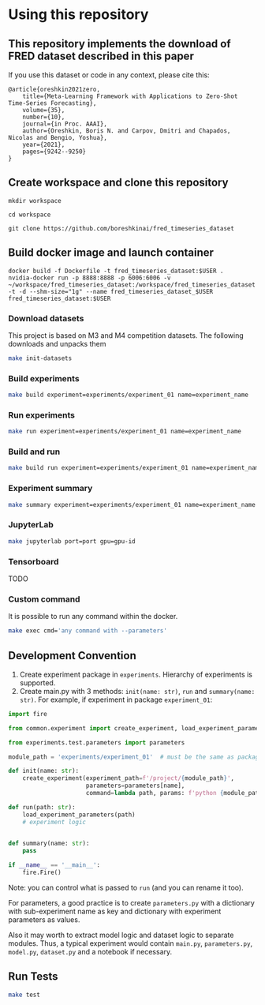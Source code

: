 # Using this repository

## This repository implements the download of FRED dataset described in this paper

If you use this dataset or code in any context, please cite this:
```
@article{oreshkin2021zero, 
	title={Meta-Learning Framework with Applications to Zero-Shot Time-Series Forecasting}, 
	volume={35},
	number={10}, 
	journal={in Proc. AAAI}, 
	author={Oreshkin, Boris N. and Carpov, Dmitri and Chapados, Nicolas and Bengio, Yoshua},
	year={2021}, 
	pages={9242--9250} 
}
```

## Create workspace and clone this repository

```mkdir workspace```

```cd workspace```

```git clone https://github.com/boreshkinai/fred_timeseries_dataset```

## Build docker image and launch container 
```
docker build -f Dockerfile -t fred_timeseries_dataset:$USER .
nvidia-docker run -p 8888:8888 -p 6006:6006 -v ~/workspace/fred_timeseries_dataset:/workspace/fred_timeseries_dataset -t -d --shm-size="1g" --name fred_timeseries_dataset_$USER fred_timeseries_dataset:$USER
```

### Download datasets

This project is based on M3 and M4 competition datasets. The following downloads and unpacks them

```bash
make init-datasets
```

### Build experiments

```bash
make build experiment=experiments/experiment_01 name=experiment_name
```

### Run experiments

```bash
make run experiment=experiments/experiment_01 name=experiment_name
```

### Build and run

```bash
make build run experiment=experiments/experiment_01 name=experiment_name
```

### Experiment summary
```bash
make summary experiment=experiments/experiment_01 name=experiment_name filter=*
```

### JupyterLab

```bash
make jupyterlab port=port gpu=gpu-id
```

### Tensorboard

TODO

### Custom command

It is possible to run any command within the docker.

```bash
make exec cmd='any command with --parameters'
```

## Development Convention

1. Create experiment package in `experiments`. Hierarchy of experiments is supported.
2. Create main.py with 3 methods: `init(name: str)`, `run` and `summary(name: str)`. 
For example, if experiment in package `experiment_01`:
```python
import fire

from common.experiment import create_experiment, load_experiment_parameters

from experiments.test.parameters import parameters

module_path = 'experiments/experiment_01'  # must be the same as packages from source.

def init(name: str):
    create_experiment(experiment_path=f'/project/{module_path}',
                      parameters=parameters[name],
                      command=lambda path, params: f'python {module_path}/main.py run --path="{path}"')

def run(path: str):
    load_experiment_parameters(path)
    # experiment logic
    

def summary(name: str):
    pass

if __name__ == '__main__':    
    fire.Fire()
```
Note: you can control what is passed to `run` (and you can rename it too).

For parameters, a good practice is to create `parameters.py` with a dictionary with sub-experiment name as key and 
dictionary with experiment parameters as values.

Also it may worth to extract model logic and dataset logic to separate modules. Thus, a typical experiment would contain
`main.py`, `parameters.py`, `model.py`, `dataset.py` and a notebook if necessary.


## Run Tests
```bash
make test
```
